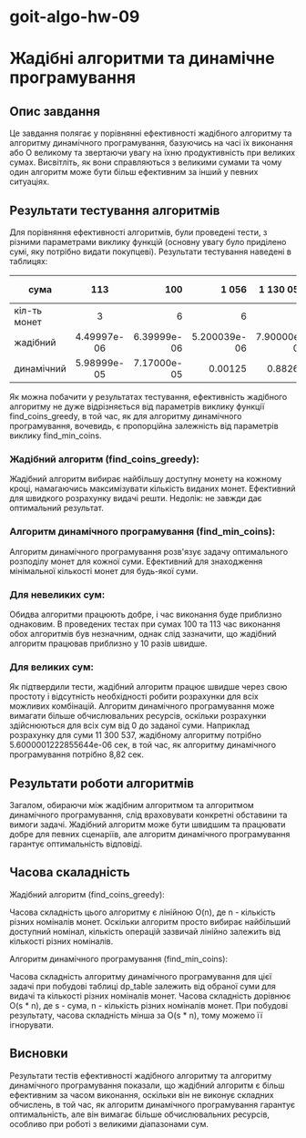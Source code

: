# goit-algo-hw-09

# Жадібні алгоритми та динамічне програмування

## Опис завдання

Це завдання полягає у порівнянні ефективності жадібного алгоритму та алгоритму динамічного програмування, базуючись на часі їх виконання або О великому та звертаючи увагу на їхню продуктивність при великих сумах. Висвітліть, як вони справляються з великими сумами та чому один алгоритм може бути більш ефективним за інший у певних ситуаціях. 

## Результати тестування алгоритмів

Для порівняння ефективності алгоритмів, були проведені тести, з різними параметрами виклику функцій (основну увагу було приділено сумі, яку потрібно видати покупцеві). Результати тестування наведені в таблицях:


| сума      | 113 | 100 | 1 056 | 1 130 053 | 11 300 537 |
| --------------    |:-----:| -----:| -----:| -----:| -----:|
| кіл-ть монет | 3 | 6 | 6 | 6 | 6 |
| жадібний |4.49997e-06|6.39999e-06|5.200039e-06|7.90000e-06|5.60000e-06|
| динамічний|5.98999e-05|7.17000e-05|0.00125|0.88265|8.81887|


Як можна побачити у результатах тестування, ефективність жадібного алгоритму не дуже відрізняється від параметрів виклику функції find_coins_greedy, в той час, як для алгоритму динамічного програмування, вочевидь, є пропорційна залежність від параметрів виклику find_min_coins.

### Жадібний алгоритм (find_coins_greedy):

Жадібний алгоритм вибирає найбільшу доступну монету на кожному кроці, намагаючись максимізувати кількість виданих монет.
Ефективний для швидкого розрахунку видачі решти.
Недолік: не завжди дає оптимальний результат.

### Алгоритм динамічного програмування (find_min_coins):

Алгоритм динамічного програмування розв'язує задачу оптимального розподілу монет для кожної суми.
Ефективний для знаходження мінімальної кількості монет для будь-якої суми.


### Для невеликих сум:

Обидва алгоритми працюють добре, і час виконання буде приблизно однаковим. В проведених тестах при сумах 100 та 113 час виконання обох алгоритмів був незначним, однак слід зазначити, що жадібний алгоритм працював приблизно у 10 разів швидше.

### Для великих сум:

Як підтвердили тести, жадібний алгоритм працює швидше через свою простоту і відсутність необхідності робити розрахунки для всіх можливих комбінацій.
Алгоритм динамічного програмування може вимагати більше обчислювальних ресурсів, оскільки розрахунки здійснюються для всіх сум від 0 до заданої суми. Наприклад розрахунку для суми 11 300 537, жадібному алгоритму потрібно 5.6000001222855644e-06 сек, в той час, як алгоритму динамічного програмування потрібно 8,82 сек. 

## Результати роботи алгоритмів

Загалом, обираючи між жадібним алгоритмом та алгоритмом динамічного програмування, слід враховувати конкретні обставини та вимоги задачі. Жадібний алгоритм може бути швидшим та працювати добре для певних сценаріїв, але алгоритм динамічного програмування гарантує оптимальність відповіді.

## Часова скаладність

Жадібний алгоритм (find_coins_greedy):

Часова складність цього алгоритму є лінійною O(n), де n - кількість різних номіналів монет.
Оскільки алгоритм просто вибирає найбільший доступний номінал, кількість операцій зазвичай лінійно залежить від кількості різних номіналів.

Алгоритм динамічного програмування (find_min_coins):

Часова складність алгоритму динамічного програмування для цієї задачі при побудові таблиці dp_table залежить від обраної суми для видачі та кількості різних номіналів монет. Часова складність дорівнює O(s * n), де s - сума, n - кількість різних номіналів монет. При побудові результату, часова складність мінша за O(s * n), тому можемо її ігнорувати.

## Висновки

Результати тестів ефективності жадібного алгоритму та алгоритму динамічного програмування показали, що жадібний алгоритм є більш ефективним за часом виконання, оскільки він не виконує складних обчислень, в той час, як алгоритм динамічного програмування гарантує оптимальність, але він вимагає більше обчислювальних ресурсів, особливо при роботі з великими діапазонами сум.

